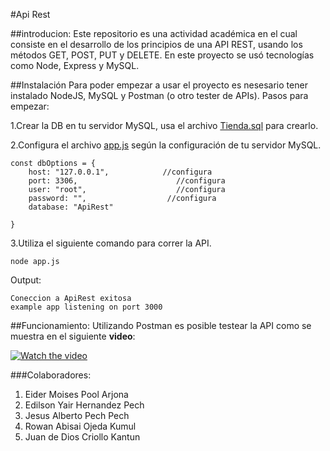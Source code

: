 #Api Rest 

##introducion:
Este repositorio es una actividad académica en el cual consiste en el desarrollo de los principios de una API REST, usando los métodos GET,  POST, PUT y DELETE. En este proyecto se usó tecnologías como Node, Express y MySQL.

##Instalación
Para poder empezar a usar el proyecto es nesesario tener instalado NodeJS, MySQL y Postman (o otro tester de APIs).
Pasos para empezar:

1.Crear la DB en tu servidor MySQL, usa el archivo [Tienda.sql](https://github.com/eider404/Api_Rest/blob/main/Tienda.sql "Tienda.sql") para crearlo.

2.Configura el archivo [app.js](https://github.com/eider404/Api_Rest/blob/main/app.js "app.js") según la configuración  de tu servidor MySQL.

    const dbOptions = {
        host: "127.0.0.1",            //configura
        port: 3306,                      //configura
        user: "root",                    //configura
        password: "",                  //configura
        database: "ApiRest"
    
    }

3.Utiliza el siguiente comando para correr la API.

    node app.js

Output:

    Coneccion a ApiRest exitosa 
    example app listening on port 3000

##Funcionamiento:
Utilizando Postman es posible testear la API como se muestra en el siguiente **video**:

[![Watch the video](https://i.blogs.es/ad7836/api/1366_521.jpg)](https://youtu.be/e0UTc1nAqpQ)

###Colaboradores:
1. Eider Moises Pool Arjona 
2. Edilson Yair Hernandez Pech 
3. Jesus Alberto Pech Pech 
4. Rowan Abisai Ojeda Kumul 
5. Juan de Dios Criollo Kantun
